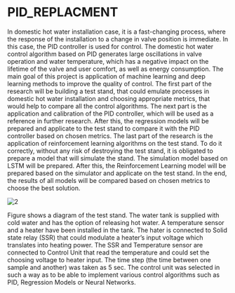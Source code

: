 # PID_REPLACMENT
 
In domestic hot water installation case, it is a fast-changing process, where the response of the installation to a change in valve position is immediate. In this case, the PID controller is used for control. The domestic hot water control algorithm based on PID generates large oscillations in valve operation and water temperature, which has a negative impact on the lifetime of the valve and user comfort, as well as energy consumption. The main goal of this project is application of machine learning and deep learning methods to improve the quality of control. The first part of the research will be building a test stand, that could emulate processes in domestic hot water installation and choosing appropriate metrics, that would help to compare all the control algorithms. The next part is the application and calibration of the PID controller, which will be used as a reference in further research. After this, the regression models will be prepared and applicate to the test stand to compare it with the PID controller based on chosen metrics. The last part of the research is the application of reinforcement learning algorithms on the test stand. To do it correctly, without any risk of destroying the test stand, it is obligated to prepare a model that will simulate the stand. The simulation model based on LSTM will be prepared. After this, the Reinforcement Learning model will be prepared based on the simulator and applicate on the test stand. In the end, the results of all models will be compared based on chosen metrics to choose the best solution.

![2](https://github.com/latondominik/PID_Replacemnet/assets/45373822/9e361745-735d-4100-9467-9bb7283eb6ed)


Figure shows a diagram of the test stand. The water tank is supplied with cold water and has the option of releasing hot water. A temperature sensor and a heater have been installed in the tank. The hater is connected to Solid state relay (SSR) that could modulate a heater’s input voltage which translates into heating power. The SSR and Temperature sensor are connected to Control Unit that read the temperature and could set the choosing voltage to heater input. The time step (the time between one sample and another) was taken as 5 sec. The control unit was selected in such a way as to be able to implement various control algorithms such as PID, Regression Models or Neural Networks. 
